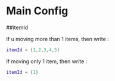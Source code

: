 # Main Config

##itemId

If u moving more than 1 items, then write :
```lua
itemId = {1,2,3,4,5}
```
If moving only 1 item, then write :
```lua
itemId = {1}
```
